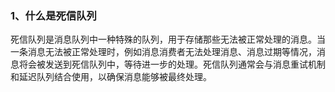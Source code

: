 ### 1、什么是死信队列

死信队列是消息队列中一种特殊的队列，用于存储那些无法被正常处理的消息。当一条消息无法被正常处理时，例如消息消费者无法处理消息、消息过期等情况，消息将会被发送到死信队列中，等待进一步的处理。死信队列通常会与消息重试机制和延迟队列结合使用，以确保消息能够被最终处理。